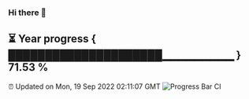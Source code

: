 ### Hi there 👋
⏳ Year progress { █████████████████████▁▁▁▁▁▁▁▁▁ } 71.53 %
---
⏰ Updated on Mon, 19 Sep 2022 02:11:07 GMT
![Progress Bar CI](https://github.com/liununu/liununu/workflows/Progress%20Bar%20CI/badge.svg)
